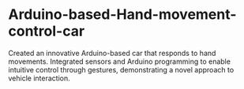 # Arduino-based-Hand-movement-control-car
Created an innovative Arduino-based car that responds to hand movements. Integrated sensors and Arduino programming to  enable intuitive control through gestures, demonstrating a novel approach to vehicle interaction.
